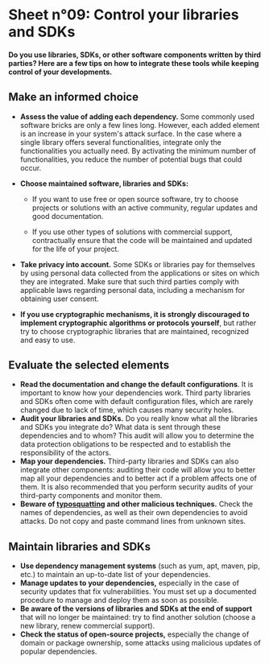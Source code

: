 # Sheet n°09: Control your libraries and SDKs

#### Do you use libraries, SDKs, or other software components written by third parties? Here are a few tips on how to integrate these tools while keeping control of your developments.

## Make an informed choice

* **Assess the value of adding each dependency.** Some commonly used software bricks are only a few lines long. However, each added element is an increase in your system's attack surface. In the case where a single library offers several functionalities, integrate only the functionalities you actually need. By activating the minimum number of functionalities, you reduce the number of potential bugs that could occur.

* **Choose maintained software, libraries and SDKs:**

    * If you want to use free or open source software, try to choose projects or solutions with an active community, regular updates and good documentation.

    * If you use other types of solutions with commercial support, contractually ensure that the code will be maintained and updated for the life of your project.

* **Take privacy into account.** Some SDKs or libraries pay for themselves by using personal data collected from the applications or sites on which they are integrated. Make sure that such third parties comply with applicable laws regarding personal data, including a mechanism for obtaining user consent.

* **If you use cryptographic mechanisms, it is strongly discouraged to implement cryptographic algorithms or protocols yourself**, but rather try to choose cryptographic libraries that are maintained, recognized and easy to use.

## Evaluate the selected elements

* **Read the documentation and change the default configurations**. It is important to know how your dependencies work. Third party libraries and SDKs often come with default configuration files, which are rarely changed due to lack of time, which causes many security holes.
* **Audit your libraries and SDKs.** Do you really know what all the libraries and SDKs you integrate do? What data is sent through these dependencies and to whom? This audit will allow you to determine the data protection obligations to be respected and to establish the responsibility of the actors.
* **Map your dependencies.** Third-party libraries and SDKs can also integrate other components: auditing their code will allow you to better map all your dependencies and to better act if a problem affects one of them. It is also recommended that you perform security audits of your third-party components and monitor them.
* **Beware of [typosquatting](https://en.wikipedia.org/wiki/Typosquatting) and other malicious techniques.** Check the names of dependencies, as well as their own dependencies to avoid attacks. Do not copy and paste command lines from unknown sites.

## Maintain libraries and SDKs

* **Use dependency management systems** (such as yum, apt, maven, pip, etc.) to maintain an up-to-date list of your dependencies.
* **Manage updates to your dependencies,** especially in the case of security updates that fix vulnerabilities. You must set up a documented procedure to manage and deploy them as soon as possible.
* **Be aware of the versions of libraries and SDKs at the end of support** that will no longer be maintained: try to find another solution (choose a new library, renew commercial support).
* **Check the status of open-source projects,** especially the change of domain or package ownership, some attacks using malicious updates of popular dependencies.
